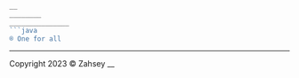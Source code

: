 ```go
__
________
_______________
```java
® One for all
```
____________________
Copyright 2023 © Zahsey
__
```
